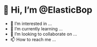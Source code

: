 # 👋 Hi, I’m @ElasticBop
- 👀 I’m interested in ...
- 🌱 I’m currently learning ...
- 💞️ I’m looking to collaborate on ...
- 📫 How to reach me ...

<!---
ElasticBop/ElasticBop is a ✨ special ✨ repository because its `README.md` (this file) appears on your GitHub profile.
You can click the Preview link to take a look at your changes.
--->
